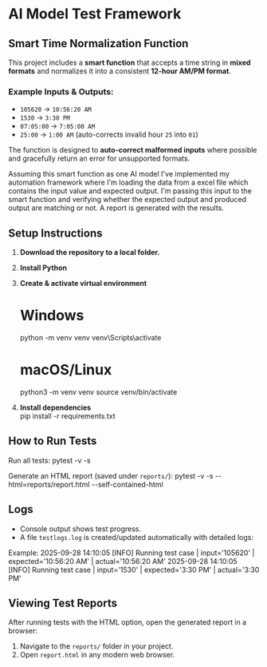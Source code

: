 # AI Model Test Framework

## Smart Time Normalization Function
This project includes a **smart function** that accepts a time string in **mixed formats** and normalizes it into a consistent **12-hour AM/PM format**.  

### Example Inputs & Outputs:
- `105620` → `10:56:20 AM`  
- `1530` → `3:30 PM`  
- `07:05:00` → `7:05:00 AM`  
- `25:00` → `1:00 AM` (auto-corrects invalid hour `25` into `01`)  

The function is designed to **auto-correct malformed inputs** where possible and gracefully return an error for unsupported formats.

Assuming this smart function as one AI model I've implemented my automation framework where I'm loading the data from a excel file which contains the input value and expected output. I'm passing this input to the smart function and verifying whether the expected output and produced output are matching or not. A report is generated with the results.

## Setup Instructions

1. **Download the repository to a local folder.**

2. **Install Python**

3. **Create & activate virtual environment**  
   # Windows
   python -m venv venv
   venv\Scripts\activate

   # macOS/Linux
   python3 -m venv venv
   source venv/bin/activate

4. **Install dependencies**  
   pip install -r requirements.txt


## How to Run Tests

Run all tests:
pytest -v -s

Generate an HTML report (saved under `reports/`):
pytest -v -s --html=reports/report.html --self-contained-html


## Logs
- Console output shows test progress.  
- A file `testlogs.log` is created/updated automatically with detailed logs:  

Example:
2025-09-28 14:10:05 [INFO] Running test case | input='105620' | expected='10:56:20 AM' | actual='10:56:20 AM'
2025-09-28 14:10:05 [INFO] Running test case | input='1530' | expected='3:30 PM' | actual='3:30 PM'


## Viewing Test Reports
After running tests with the HTML option, open the generated report in a browser:  

1. Navigate to the `reports/` folder in your project.  
2. Open `report.html` in any modern web browser.